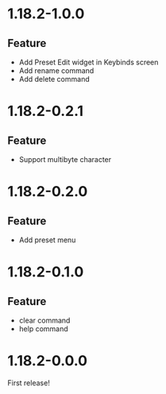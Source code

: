 # 1.18.2-1.0.0

## Feature

- Add Preset Edit widget in Keybinds screen
- Add rename command
- Add delete command

# 1.18.2-0.2.1

## Feature

- Support multibyte character

# 1.18.2-0.2.0

## Feature

- Add preset menu

# 1.18.2-0.1.0

## Feature

- clear command
- help command

# 1.18.2-0.0.0
First release!
